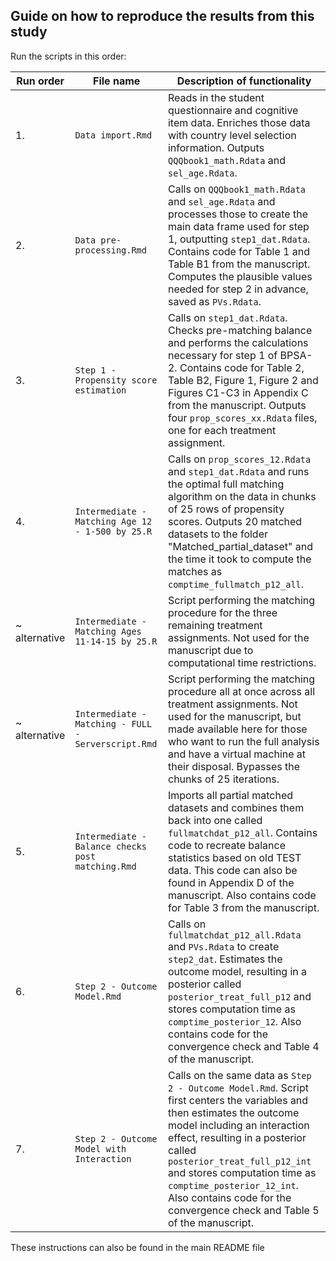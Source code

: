 ## Guide on how to reproduce the results from this study

Run the scripts in this order: 

|Run order| File name                         | Description of functionality |
|---|--------------------------------|----------------------|
|1. | `Data import.Rmd`                 | Reads in the student questionnaire and cognitive item data. Enriches those data with country level selection information. Outputs `QQQbook1_math.Rdata` and `sel_age.Rdata`. |
|2. | `Data pre-processing.Rmd`         | Calls on `QQQbook1_math.Rdata` and  `sel_age.Rdata` and processes those to create the main data frame used for step 1, outputting `step1_dat.Rdata`. Contains code for Table 1 and Table B1 from the manuscript. Computes the plausible values needed for step 2 in advance, saved as `PVs.Rdata`. |
|3. | `Step 1 - Propensity score estimation`  | Calls on `step1_dat.Rdata`. Checks pre-matching balance and performs the calculations necessary for step 1 of BPSA-2. Contains code for Table 2, Table B2, Figure 1, Figure 2 and Figures C1-C3 in Appendix C from the manuscript. Outputs four `prop_scores_xx.Rdata` files, one for each treatment assignment. |
|4. | `Intermediate - Matching Age 12 - 1-500 by 25.R` | Calls on `prop_scores_12.Rdata` and `step1_dat.Rdata` and runs the optimal full matching algorithm on the data in chunks of 25 rows of propensity scores. Outputs 20 matched datasets to the folder "Matched_partial_dataset" and the time it took to compute the matches as `comptime_fullmatch_p12_all`.|
|~ alternative| `Intermediate - Matching Ages 11-14-15 by 25.R` | Script performing the matching procedure for the three remaining treatment assignments. Not used for the manuscript due to computational time restrictions. |
|~ alternative| `Intermediate - Matching - FULL - Serverscript.Rmd`  | Script performing the matching procedure all at once across all treatment assignments. Not used for the manuscript, but made available here for those who want to run the full analysis and have a virtual machine at their disposal. Bypasses the chunks of 25 iterations. |
|5. | `Intermediate - Balance checks post matching.Rmd`  |  Imports all partial matched datasets and combines them back into one called `fullmatchdat_p12_all`. Contains code to recreate balance statistics based on old TEST data. This code can also be found in Appendix D of the manuscript. Also contains code for Table 3 from the manuscript.| 
|6. | `Step 2 - Outcome Model.Rmd`      | Calls on `fullmatchdat_p12_all.Rdata` and `PVs.Rdata` to create `step2_dat`. Estimates the outcome model, resulting in a posterior called `posterior_treat_full_p12` and stores computation time as `comptime_posterior_12`.  Also contains code for the convergence check and Table 4 of the manuscript. |
|7. | `Step 2 - Outcome Model with Interaction` | Calls on the same data as `Step 2 - Outcome Model.Rmd`. Script first centers the variables and then estimates the outcome model including an interaction effect, resulting in a posterior called `posterior_treat_full_p12_int` and stores computation time as `comptime_posterior_12_int`.  Also contains code for the convergence check and Table 5 of the manuscript. |

These instructions can also be found in the main README file